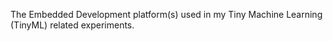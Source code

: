 The Embedded Development platform(s) used in my Tiny Machine Learning (TinyML) related experiments.


